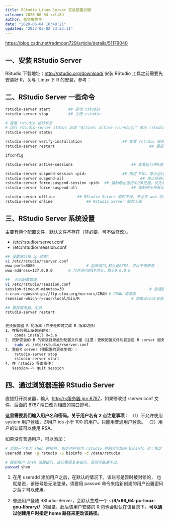 ```yaml
---
title: RStudio Linux Server 安装配置说明
urlname: 2020-06-04-xxli8d
author: 章鱼猫先生
date: "2020-06-04 16:48:21"
updated: "2022-03-02 23:53:11"
---
```


<https://blog.csdn.net/redmoon729/article/details/51179040>

## 一、安装 RStudio Server

RStudio 下载地址：<http://rstudio.org/download/>
安装 RStudio 工具之前需要先安装好 R，关与  Linux 下 R 的安装，参考：

## 二、RStudio Server 一些命令

```bash
rstudio-server start 		## 启动 rstudio
rstudio-server stop 		## 关闭 rstudio

# 查看 rstudio 运行状态
# 运行 rstudio-server status 出现 "Active: active (running)" 表示 rstudio 已启动
rstudio-server status

rstudio-server verify-installation 					## 查看 rstudio 安装错误
rstudio-server restart 											## 重启

ifconfig 																		## 查看服务器ip地址。

rstudio-server active-sessions							## 查看运行中R进程

rstudio-server suspend-session <pid>				## 指定 PID，停止运行中的 R 进程
rstudio-server suspend-all									## 停止所有运行中的R进程
rstudio-server force-suspend-session <pid>	## 强制停止运行中的R进程，优先级最高，立刻执行
rstudio-server force-suspend-all						## 强制停止所有运行中的R进程

rstudio-server offline			## RStudio Server 临时下线，不允许 web 访问，并给用户友好提示
rstudio-server online				## RStudio Server 临时上线
```

## 三、RStudio Server 系统设置

主要有两个配置文件，默认文件不存在（非必要，可不做修改）。

- /etc/rstudio/rserver.conf
- /etc/rstudio/rsession.conf

```bash
## 设置端口和 ip 控制:
vi /etc/rstudio/rserver.conf
www-port=8080						# 监听端口,默认是8787，可以不做修改
www-address=127.0.0.0		# 允许访问的IP地址，默认0.0.0.0

##	会话配置管理
vi /etc/rstudio/rsession.conf
session-timeout-minutes=30										# 会话超时时间
r-cran-repos=http://ftp.ctex.org/mirrors/CRAN # CRAN 资源库
rsession-which-r=/usr/local/bin/R  						# 如果非root安装，更改成R 所在目录。

## 重启服务器，生效
rstudio-server restart


更换服务器 R 的版本（四步走即可完成 R 版本切换）
1. 在服务器上安装新的R：
    conda install R=3.6
2. 把新安装的 R 的安装目录放到配置文件里（注意：更改配置文件后要重启 R server 服务器才生效）：
    sudo vi /etc/rstudio/rserver.conf
3. 重启R server（使配置的更改生效）:
    rstudio-server stop
    rstudio-server start
4. 在 rstudio 界面操作：
   session--> quit session
```

## 四、通过浏览器连接 RStudio Server

直接打开浏览器，输入  [http://<服务器 ip>:8787](http://<服务器ip>:8787)，如果修改过 rserver.conf 文件，后面的 8787 端口改为相应的端口即可。

**这里需要我们输入用户名和密码。关于用户名有 2 点注意事项：**
（1）不允许使用 system 用户登陆，即用户 ids 小于 100 的用户。只能用普通用户登录。
（2）用户的认证可以使用 RSA。

如果没有普通用户，可以添加：

```bash
# 添加一个名为 shen 的用户, 指定用户组为 rstudio 并把它添加到 bioinfo 组；指定 home 目录。
useradd shen -g rstudio -G bioinfo -d /data/rstudio

# 给新用户 shen 设置密码，密码需是复杂密码，否则可能通不过。
passwd shen
```

1.  在用 useradd 添加用户之后，在默认的情况下，该账号是暂时被封锁的， 也就是说，该账号是无法登录，须要用 passwd 命令来给新创建的用户设置密码之后才可以使用。

2.  普通用户登陆 RStudio-Server，会默认生成一个 **\~/R/x86_64-pc-linux-gnu-library/<R version>/**  的目录，此后该用户安装的 R 包也会默认在该目录下。**可以通过创建用户时指定 home 路径来更改该路径。**

